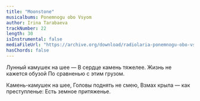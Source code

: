 ```yaml
---
title: "Moonstone"
musicalbums: Ponemnogu obo Vsyom
author: Irina Tarabaeva
trackNumber: 22
length: 30
isInstrumental: false
mediaFileUrl: "https://archive.org/download/radiolaria-ponemnogu-obo-vsyom/22-lunnyi_kamushek.mp3"
hasChords: false
---
```


Лунный камушек на шее —
В сердце камень тяжелее.
Жизнь не кажется обузой
По сравненью с этим грузом.

Камень-камушек на шее,
Головы поднять не смею,
Взмах крыла — как преступленье:
Есть земное притяженье.
